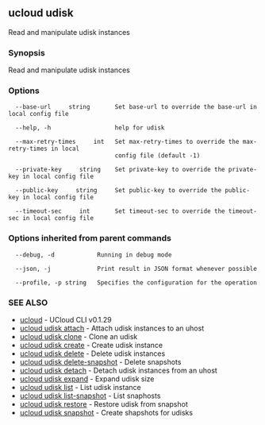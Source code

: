 ## ucloud udisk

Read and manipulate udisk instances

### Synopsis

Read and manipulate udisk instances

### Options

```
  --base-url     string       Set base-url to override the base-url in local config file 

  --help, -h                  help for udisk 

  --max-retry-times     int   Set max-retry-times to override the max-retry-times in local
                              config file (default -1) 

  --private-key     string    Set private-key to override the private-key in local config file 

  --public-key     string     Set public-key to override the public-key in local config file 

  --timeout-sec     int       Set timeout-sec to override the timeout-sec in local config file 

```

### Options inherited from parent commands

```
  --debug, -d            Running in debug mode 

  --json, -j             Print result in JSON format whenever possible 

  --profile, -p string   Specifies the configuration for the operation 

```

### SEE ALSO

* [ucloud](developer/cli/cmd/ucloud)	 - UCloud CLI v0.1.29
* [ucloud udisk attach](developer/cli/cmd/ucloud/udisk/attach)	 - Attach udisk instances to an uhost
* [ucloud udisk clone](developer/cli/cmd/ucloud/udisk/clone)	 - Clone an udisk
* [ucloud udisk create](developer/cli/cmd/ucloud/udisk/create)	 - Create udisk instance
* [ucloud udisk delete](developer/cli/cmd/ucloud/udisk/delete)	 - Delete udisk instances
* [ucloud udisk delete-snapshot](developer/cli/cmd/ucloud/udisk/delete-snapshot)	 - Delete snapshots
* [ucloud udisk detach](developer/cli/cmd/ucloud/udisk/detach)	 - Detach udisk instances from an uhost
* [ucloud udisk expand](developer/cli/cmd/ucloud/udisk/expand)	 - Expand udisk size
* [ucloud udisk list](developer/cli/cmd/ucloud/udisk/list)	 - List udisk instance
* [ucloud udisk list-snapshot](developer/cli/cmd/ucloud/udisk/list-snapshot)	 - List snaphosts
* [ucloud udisk restore](developer/cli/cmd/ucloud/udisk/restore)	 - Restore udisk from snapshot
* [ucloud udisk snapshot](developer/cli/cmd/ucloud/udisk/snapshot)	 - Create shapshots for udisks

